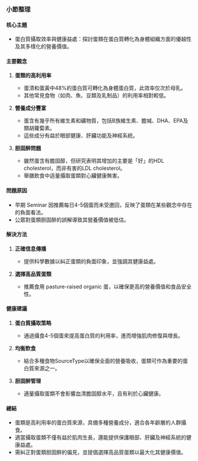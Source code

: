 ### 小節整理

#### 核心主題  
- 蛋白質攝取效率與健康益處：探討蛋類在蛋白質轉化為身體組織方面的優越性及其多樣化的營養價值。

#### 主要觀念  
1. **蛋類的高利用率**  
   - 蛋清和蛋黃中48%的蛋白質可轉化為身體蛋白質，此效率仅次於母乳。  
   - 其他常見食物（如肉、魚、豆類及乳制品）的利用率相對較低。

2. **營養成分豐富**  
   - 蛋含有幾乎所有維生素和礦物質，包括B族維生素、膽堿、DHA、EPA及類胡蘿蔔素。  
   - 這些成分有益於眼部健康、肝臟功能及神經系統。

3. **胆固醉問題**  
   - 雖然蛋含有膽固醇，但研究表明其增加的主要是「好」的HDL cholesterol，而非有害的LDL cholesterol。  
   - 舉膳飲食中适量攝取蛋類對心臟健康無害。

#### 問題原因  
- 早期 Seminar 因推薦每日4-5個蛋而未受邀回，反映了蛋類在某些觀念中存在的負面看法。  
- 公眾對蛋類胆固醉的誤解導致其營養價值被低估。

#### 解決方法  
1. **正確信息傳播**  
   - 提供科學數據以糾正蛋類的負面印象，並強調其健康益處。  

2. **選擇高品質蛋類**  
   - 推薦食用 pasture-raised organic 蛋，以確保更高的營養價值和食品安全性。

#### 健康建議  
1. **蛋白質攝取策略**  
   - 通過攝食4-5個蛋來提高蛋白質的利用率，進而增強肌肉修復與增長。  

2. **均衡飲食**  
   - 結合多種食物SourceType以確保全面的營養吸收，蛋類可作為重要的蛋白質來源之一。

3. **胆固醉管理**  
   - 適量攝取蛋類不會影響血清膽固醇水平，且有利於心臟健康。  

#### 總結  
- 蛋類是高利用率的蛋白質來源，具備多種營養成分，適合各年齡層的人群攝食。  
- 適當攝取蛋類不僅有益於肌肉生長，還能提供保護眼部、肝臟及神經系統的健康益處。  
- 需糾正對蛋類胆固醉的偏見，並提倡選擇高品質蛋類以最大化其健康價值。